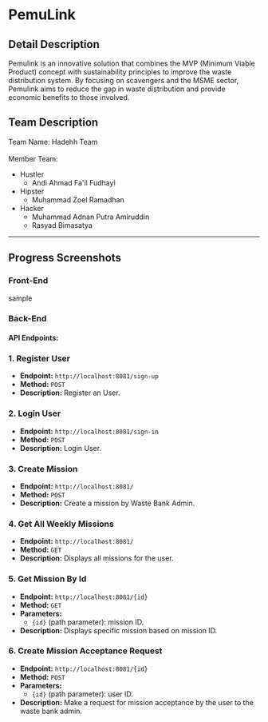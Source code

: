 # PemuLink
## Detail Description
Pemulink is an innovative solution that combines the MVP (Minimum Viable Product) concept with sustainability principles to improve the waste distribution system. By focusing on scavengers and the MSME sector, Pemulink aims to reduce the gap in waste distribution and provide economic benefits to those involved.
## Team Description
Team Name: Hadehh Team <br> <br>
Member Team: 
 - Hustler
   * Andi Ahmad Fa'il Fudhayl
 - Hipster
   * Muhammad Zoel Ramadhan
 - Hacker
   * Muhammad Adnan Putra Amiruddin
   * Rasyad Bimasatya
---
## Progress Screenshots
### Front-End
sample
### Back-End
#### API Endpoints:
### 1. Register User
- **Endpoint:** `http://localhost:8081/sign-up`
- **Method:** `POST`
- **Description:** Register an User.

### 2. Login User
- **Endpoint:** `http://localhost:8081/sign-in`
- **Method:** `POST`
- **Description:** Login User.

### 3. Create Mission
- **Endpoint:** `http://localhost:8081/`
- **Method:** `POST`
- **Description:** Create a mission by Waste Bank Admin.

### 4. Get All Weekly Missions
- **Endpoint:** `http://localhost:8081/`
- **Method:** `GET`
- **Description:** Displays all missions for the user.

### 5. Get Mission By Id
- **Endpoint:** `http://localhost:8081/{id}`
- **Method:** `GET`
- **Parameters:**
  - `{id}` (path parameter): mission ID.
- **Description:** Displays specific mission based on mission ID.

### 6. Create Mission Acceptance Request
- **Endpoint:** `http://localhost:8081/{id}`
- **Method:** `POST`
- **Parameters:**
  - `{id}` (path parameter): user ID.
- **Description:** Make a request for mission acceptance by the user to the waste bank admin.
